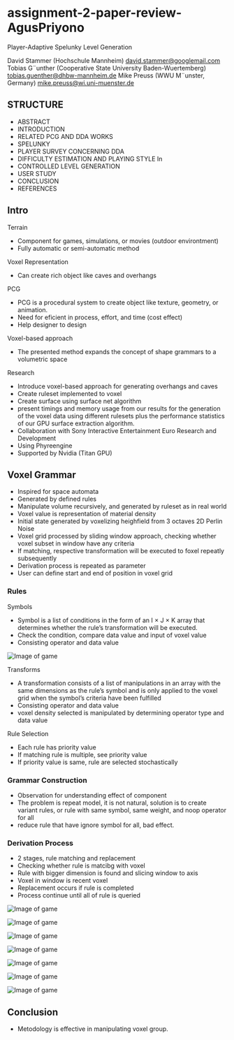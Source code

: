 # assignment-2-paper-review-AgusPriyono

Player-Adaptive Spelunky Level Generation

David Stammer (Hochschule Mannheim) david.stammer@googlemail.com 
Tobias G¨unther (Cooperative State University Baden-Wuertemberg) tobias.guenther@dhbw-mannheim.de
Mike Preuss (WWU M¨unster, Germany) mike.preuss@wi.uni-muenster.de

## STRUCTURE
- ABSTRACT
- INTRODUCTION
- RELATED PCG AND DDA WORKS
- SPELUNKY
- PLAYER SURVEY CONCERNING DDA
- DIFFICULTY ESTIMATION AND PLAYING STYLE In
- CONTROLLED LEVEL GENERATION
- USER STUDY 
- CONCLUSION
- REFERENCES



## Intro

Terrain
- Component for games, simulations, or movies (outdoor environtment)
- Fully automatic or semi-automatic method

Voxel Representation
- Can create rich object like caves and overhangs

PCG
- PCG is a procedural system to create object like texture, geometry, or animation.
- Need for eficient in process, effort, and time (cost effect)
- Help designer to design

Voxel-based approach 
- The presented method expands the concept of shape grammars to a volumetric space

Research 
- Introduce voxel-based approach for generating overhangs and caves
- Create ruleset implemented to voxel
- Create surface using surface net algorithm
- present timings and memory usage from our results for the generation of the voxel data using different rulesets plus the performance statistics of our GPU surface extraction algorithm.
- Collaboration with Sony Interactive Entertainment Euro Research and Development
- Using Phyreengine
- Supported by Nvidia (Titan GPU)



## Voxel Grammar

- Inspired for space automata
- Generated by defined rules
- Manipulate volume recursively, and generated by ruleset as in real world
- Voxel value is representation of material density
- Initial state generated by voxelizing heighfield from 3 octaves 2D Perlin Noise
- Voxel grid processed by sliding window approach, checking whether voxel subset in window have any criteria
- If matching, respective transformation will be executed to foxel repeatly subsequently
- Derivation process is repeated as parameter
- User can define start and end of position in voxel grid

### Rules 

Symbols
- Symbol is a list of conditions in the form of an I × J × K array that determines whether the rule’s transformation will be executed.
- Check the condition, compare data value and input of voxel value
- Consisting operator and data value

![Image of game](images/symbol-operators.png)

Transforms
- A transformation consists of a list of manipulations in an array with the same dimensions as the rule’s symbol and is only applied to the voxel grid when the symbol’s criteria have been fulfilled
- Consisting operator and data value
- voxel density selected is manipulated by determining operator type and data value


Rule Selection 
- Each rule has priority value
- If matching rule is multiple, see priority value
- If priority value is same, rule are selected stochastically


### Grammar Construction

- Observation for understanding effect of component
- The problem is repeat model, it is not natural, solution is to create variant rules, or rule with same symbol, same weight, and noop operator for all
- reduce rule that have ignore symbol for all, bad effect.

### Derivation Process

- 2 stages, rule matching and replacement
- Checking whether rule is matcibg with voxel
- Rule with bigger dimension is found and slicing window to axis
- Voxel in window is recent voxel
- Replacement occurs if rule is completed
- Process continue until all of rule is queried  

![Image of game](images/transform-operators.png)

![Image of game](images/transform-sample.png)

![Image of game](images/caves-ruleset.png)

![Image of game](images/overhangs-ruleset.png)

![Image of game](images/cave-results.png)

![Image of game](images/overhang-results.png)

![Image of game](images/time-results.png)


## Conclusion

- Metodology is effective in manipulating voxel group.  
